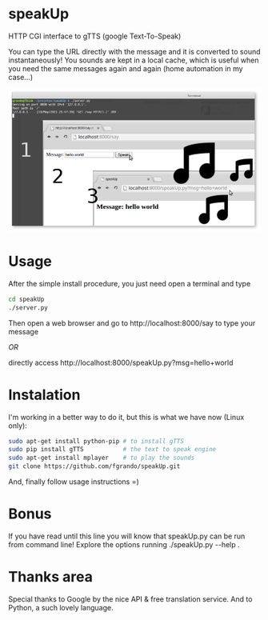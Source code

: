 # speakUp
HTTP CGI interface to gTTS (google Text-To-Speak)

You can type the URL directly with the message and it is converted to sound instantaneously! You sounds are kept in a local cache, which is useful when you need the same messages again and again (home automation in my case...)

![Demo Picture](./demo.png?raw=true "In use:")

# Usage
After the simple install procedure, you just need open a terminal and type
```sh
cd speakUp
./server.py
```
Then open a web browser and go to http://localhost:8000/say to type your message

 _OR_

directly access http://localhost:8000/speakUp.py?msg=hello+world

# Instalation
I'm working in a better way to do it, but this is what we have now (Linux only):
```sh
sudo apt-get install python-pip # to install gTTS
sudo pip install gTTS           # the text to speak engine
sudo apt-get install mplayer    # to play the sounds
git clone https://github.com/fgrando/speakUp.git
```
And, finally follow usage instructions =)

# Bonus
If you have read until this line you will know that speakUp.py can be run from command line! Explore the options running ./speakUp.py --help .

# Thanks area
Special thanks to Google by the nice API & free translation service.
And to Python, a such lovely language.


